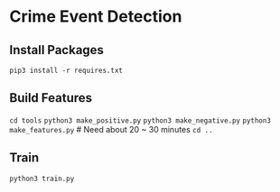 # Crime Event Detection

## Install Packages

`pip3 install -r requires.txt`

## Build Features

`cd tools`
`python3 make_positive.py`
`python3 make_negative.py`
`python3 make_features.py` # Need about 20 ~ 30 minutes
`cd ..`

## Train

`python3 train.py`
